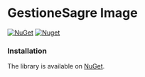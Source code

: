 # GestioneSagre Image

[![NuGet](https://img.shields.io/nuget/v/GestioneSagre.Image.svg?style=for-the-badge)](https://www.nuget.org/packages/GestioneSagre.Image)
[![Nuget](https://img.shields.io/nuget/dt/GestioneSagre.Image.svg?style=for-the-badge)](https://www.nuget.org/packages/GestioneSagre.Image)


### Installation

The library is available on [NuGet](https://www.nuget.org/packages/GestioneSagre.Image).
